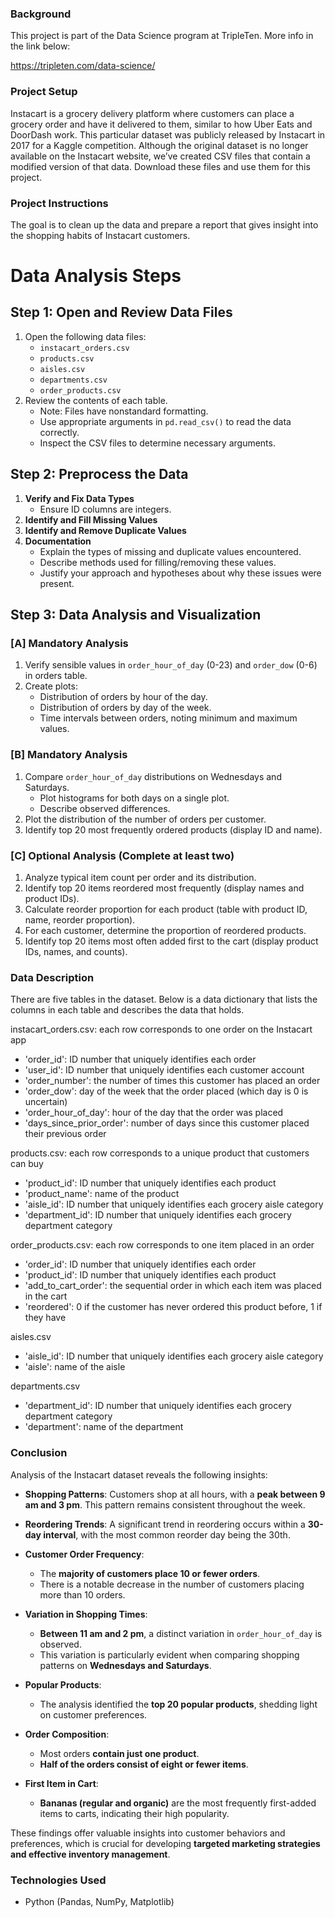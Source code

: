 ### Background

This project is part of the Data Science program at TripleTen. More info in the link below:

https://tripleten.com/data-science/

### Project Setup
Instacart is a grocery delivery platform where customers can place a grocery order and have it delivered to them, similar to how Uber Eats and DoorDash work. This particular dataset was publicly released by Instacart in 2017 for a Kaggle competition. Although the original dataset is no longer available on the Instacart website, we’ve created CSV files that contain a modified version of that data. Download these files and use them for this project. 

### Project Instructions
The goal is to clean up the data and prepare a report that gives insight into the shopping habits of Instacart customers.  
# Data Analysis Steps

## Step 1: Open and Review Data Files
1. Open the following data files:
   - `instacart_orders.csv`
   - `products.csv`
   - `aisles.csv`
   - `departments.csv`
   - `order_products.csv`
2. Review the contents of each table. 
   - Note: Files have nonstandard formatting.
   - Use appropriate arguments in `pd.read_csv()` to read the data correctly.
   - Inspect the CSV files to determine necessary arguments.

## Step 2: Preprocess the Data
1. **Verify and Fix Data Types**
   - Ensure ID columns are integers.
2. **Identify and Fill Missing Values**
3. **Identify and Remove Duplicate Values**
4. **Documentation**
   - Explain the types of missing and duplicate values encountered.
   - Describe methods used for filling/removing these values.
   - Justify your approach and hypotheses about why these issues were present.

## Step 3: Data Analysis and Visualization

### [A] Mandatory Analysis
1. Verify sensible values in `order_hour_of_day` (0-23) and `order_dow` (0-6) in orders table.
2. Create plots:
   - Distribution of orders by hour of the day.
   - Distribution of orders by day of the week.
   - Time intervals between orders, noting minimum and maximum values.

### [B] Mandatory Analysis
1. Compare `order_hour_of_day` distributions on Wednesdays and Saturdays.
   - Plot histograms for both days on a single plot.
   - Describe observed differences.
2. Plot the distribution of the number of orders per customer.
3. Identify top 20 most frequently ordered products (display ID and name).

### [C] Optional Analysis (Complete at least two)
1. Analyze typical item count per order and its distribution.
2. Identify top 20 items reordered most frequently (display names and product IDs).
3. Calculate reorder proportion for each product (table with product ID, name, reorder proportion).
4. For each customer, determine the proportion of reordered products.
5. Identify top 20 items most often added first to the cart (display product IDs, names, and counts).


### Data Description
There are five tables in the dataset. Below is a data dictionary that lists the columns in each table and describes the data that holds.
  
instacart_orders.csv: each row corresponds to one order on the Instacart app  
- 'order_id': ID number that uniquely identifies each order  
- 'user_id': ID number that uniquely identifies each customer account  
- 'order_number': the number of times this customer has placed an order  
- 'order_dow': day of the week that the order placed (which day is 0 is uncertain)  
- 'order_hour_of_day': hour of the day that the order was placed  
- 'days_since_prior_order': number of days since this customer placed their previous order
      
products.csv: each row corresponds to a unique product that customers can buy  
- 'product_id': ID number that uniquely identifies each product  
- 'product_name': name of the product  
- 'aisle_id': ID number that uniquely identifies each grocery aisle category  
- 'department_id': ID number that uniquely identifies each grocery department category
      
order_products.csv: each row corresponds to one item placed in an order  
- 'order_id': ID number that uniquely identifies each order  
- 'product_id': ID number that uniquely identifies each product  
- 'add_to_cart_order': the sequential order in which each item was placed in the cart  
- 'reordered': 0 if the customer has never ordered this product before, 1 if they have
    
aisles.csv  
- 'aisle_id': ID number that uniquely identifies each grocery aisle category  
- 'aisle': name of the aisle
    
departments.csv  
- 'department_id': ID number that uniquely identifies each grocery department category
- 'department': name of the department  

### Conclusion

Analysis of the Instacart dataset reveals the following insights:

- **Shopping Patterns**: Customers shop at all hours, with a **peak between 9 am and 3 pm**. This pattern remains consistent throughout the week.

- **Reordering Trends**: A significant trend in reordering occurs within a **30-day interval**, with the most common reorder day being the 30th.

- **Customer Order Frequency**: 
  - The **majority of customers place 10 or fewer orders**.
  - There is a notable decrease in the number of customers placing more than 10 orders.

- **Variation in Shopping Times**:
  - **Between 11 am and 2 pm**, a distinct variation in `order_hour_of_day` is observed.
  - This variation is particularly evident when comparing shopping patterns on **Wednesdays and Saturdays**.

- **Popular Products**:
  - The analysis identified the **top 20 popular products**, shedding light on customer preferences.

- **Order Composition**:
  - Most orders **contain just one product**.
  - **Half of the orders consist of eight or fewer items**.

- **First Item in Cart**:
  - **Bananas (regular and organic)** are the most frequently first-added items to carts, indicating their high popularity.

These findings offer valuable insights into customer behaviors and preferences, which is crucial for developing **targeted marketing strategies and effective inventory management**.

### Technologies Used
- Python (Pandas, NumPy, Matplotlib)
